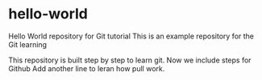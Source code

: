 # hello-world
Hello World repository for Git tutorial
This is an example repository for the Git learning

This repository is built step by step to learn git.
Now we include steps for Github
Add another line to leran how pull work.
